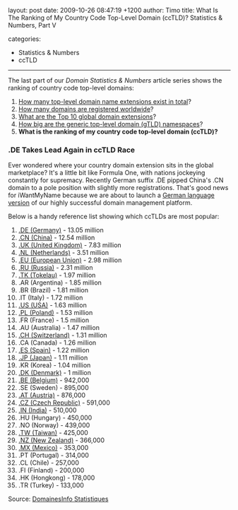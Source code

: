 layout: post
date: 2009-10-26 08:47:19 +1200
author: Timo
title: What Is The Ranking of My Country Code Top-Level Domain (ccTLD)? Statistics & Numbers, Part V

categories:
  - Statistics & Numbers
  - ccTLD

----

The last part of our *Domain Statistics & Numbers* article series shows the ranking of country code top-level domains:

1.  [How many top-level domain name extensions exist in total](https://iwantmyname.com/blog/2009/09/how-many-domain-extensions-exist-worldwide-statistics-numbers.html "How many TLDs exist in total?")?
2.  [How many domains are registered worldwide](https://iwantmyname.com/blog/2009/09/how-many-domains-are-registered-in-total.html "Total Number Of Domain Registrations Worldwide?")?
3.  [What are the Top 10 global domain extensions](https://iwantmyname.com/blog/2009/10/top-10-global-domain-extensions-statistics-numbers.html "Top 10 Domain Extensions")?
4.  [How big are the generic top-level domain (gTLD) namespaces](https://iwantmyname.com/blog/2009/10/how-big-are-the-generic-top-level-domain-namespaces-statistics-numbers-part-iv.html)?
5.  **What is the ranking of my country code top-level domain (ccTLD)?**

### .DE Takes Lead Again in ccTLD Race

Ever wondered where your country domain extension sits in the global marketplace? It's a little bit like Formula One, with nations jockeying constantly for supremacy. Recently German suffix .DE pipped China's .CN domain to a pole position with slightly more registrations. That's good news for iWantMyName because we are about to launch a [German language version](http://meinname.com) of our highly successful domain management platform.

Below is a handy reference list showing which ccTLDs are most popular:

1.  [.DE (Germany)](https://iwantmyname.com/domains/de-german-domain-name-registration-for-germany) - 13.05 million
2.  [.CN (China)](https://iwantmyname.com/domains/cn-chinese-domain-name-registration-for-china) - 12.54 million
3.  [.UK (United Kingdom)](https://iwantmyname.com/domains/co.uk-domain-name-registration-for-united-kingdom) - 7.83 million
4.  [.NL (Netherlands)](https://iwantmyname.com/domains/nl-dutch-domain-name-registration-for-netherlands) - 3.51 million
5.  [.EU (European Union)](https://iwantmyname.com/domains/eu-european-domain-name-registration-for-europe) - 2.98 million
6.  [.RU (Russia)](https://iwantmyname.com/domains/ru-russian-domain-name-registration-for-russian-federation) - 2.31 million
7.  [.TK (Tokelau)](https://iwantmyname.com/domains/tk-tokelauan-domain-name-registration-for-tokelau) - 1.97 million
8.  .AR (Argentina) - 1.85 million
9.  .BR (Brazil) - 1.81 million
10.  .IT (Italy) - 1.72 million
11.  [.US (USA)](https://iwantmyname.com/domains/us-american-domain-name-registration-for-usa) - 1.63 million
12.  [.PL (Poland)](https://iwantmyname.com/domains/pl-polish-domain-name-registration-for-poland) - 1.53 million
13.  .FR (France) - 1.5 million
14.  .AU (Australia) - 1.47 million
15.  [.CH (Switzerland)](https://iwantmyname.com/domains/ch-swiss-domain-name-registration-for-switzerland) - 1.31 million
16.  .CA (Canada) - 1.26 million
17.  [.ES (Spain)](https://iwantmyname.com/domains/es-spanish-domain-name-registration-for-spain) - 1.22 million
18.  [.JP (Japan)](https://iwantmyname.com/domains/jp-japanese-domain-name-registration-for-japan) - 1.11 million
19.  .KR (Korea) - 1.04 million
20.  [.DK (Denmark)](https://iwantmyname.com/domains/dk-danish-domain-name-registration-for-denmark) - 1 million
21.  [.BE (Belgium)](https://iwantmyname.com/domains/be-belgian-domain-name-registration-for-belgium) - 942,000
22.  .SE (Sweden) - 895,000
23.  [.AT (Austria)](https://iwantmyname.com/domains/at-austrian-domain-name-registration-for-austria) - 876,000
24.  [.CZ (Czech Republic)](https://iwantmyname.com/domains/cz-domain-name-registration-for-czech-republic) - 591,000
25.  [.IN (India)](https://iwantmyname.com/domains/in-indian-domain-name-registration-for-india) - 510,000
26.  .HU (Hungary) - 450,000
27.  .NO (Norway) - 439,000
28.  [.TW (Taiwan)](https://iwantmyname.com/domains/tw-taiwanese-domain-name-registration-for-taiwan) - 425,000
29.  [.NZ (New Zealand)](https://iwantmyname.com/domains/co.nz-domain-name-registration-for-new-zealand) - 366,000
30.  [.MX (Mexico)](https://iwantmyname.com/domains/mx-mexican-domain-name-registration-for-mexico) - 353,000
31.  .PT (Portugal) - 314,000
32.  .CL (Chile) - 257,000
33.  .FI (Finland) - 200,000
34.  .HK (Hongkong) - 178,000
35.  .TR (Turkey) - 133,000

Source: [DomainesInfo Statistiques](http://archived.link/http://www.domainesinfo.fr/statistiques.php "DomainesInfo Statistiques")
